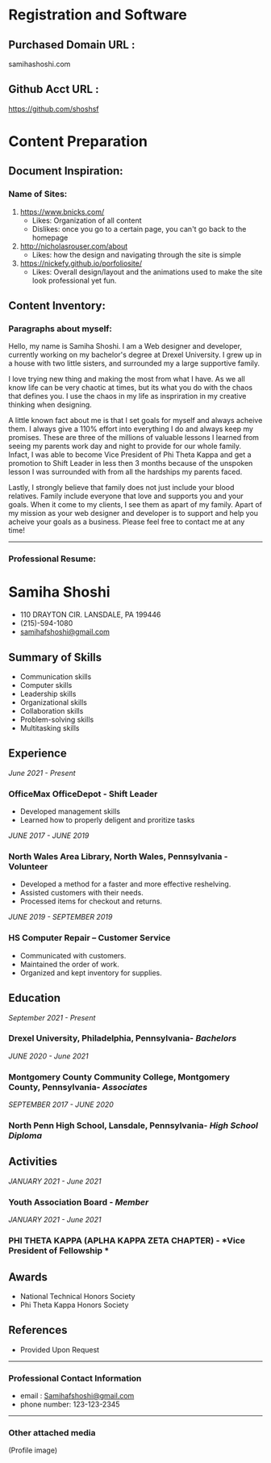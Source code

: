 # Registration and Software
 ## Purchased Domain URL : 
 samihashoshi.com 
 ## Github Acct URL :
 https://github.com/shoshsf

# Content Preparation 
## Document Inspiration:
 ### Name of Sites:
 1.  https://www.bnicks.com/
     * Likes: Organization of all content
     * Dislikes: once you go to a certain page, you can't go back to the homepage
 2. http://nicholasrouser.com/about
    * Likes: how the design and navigating through the site is simple 
 3. https://nickefy.github.io/porfoliosite/
    * Likes: Overall design/layout and the animations used to make the site look professional yet fun. 

## Content Inventory: 
### Paragraphs about myself:

Hello, my name is Samiha Shoshi. I am a Web designer and developer, currently working on my bachelor's degree at Drexel University. I grew up in a house with two little sisters, and surrounded my a large supportive family.

I love trying new thing and making the most from what I have. As we all know life can be very chaotic at times, but its what you do with the chaos that defines you. I use the chaos in my life as inspriration in my creative thinking when designing. 

A little known fact about me is that I set goals for myself and always acheive them. I always give a 110% effort into everything I do and always keep my promises. These are three of the millions of valuable lessons I learned from seeing my parents work day and night to provide for our whole family. Infact, I was able to become Vice President of Phi Theta Kappa and get a promotion to Shift Leader in less then 3 months because of the unspoken lesson I was surrounded with from all the hardships my parents faced. 

Lastly, I strongly believe that family does not just include your blood relatives. Family include everyone that love and supports you and your goals. When it come to my clients, I see them as apart of my family. Apart of my mission as your web designer and developer is to support and help you acheive your goals as a business. Please feel free to contact me at any time!   

----
### Professional Resume:

# Samiha Shoshi
* 110 DRAYTON CIR. LANSDALE, PA 199446
* (215)-594-1080
* samihafshoshi@gmail.com
## **Summary of Skills**
*	Communication skills
*	Computer skills
*	Leadership skills
*	Organizational skills
*	Collaboration skills
*	Problem-solving skills
*	Multitasking skills  
## **Experience**
*June 2021 - Present*
### OfficeMax OfficeDepot - Shift Leader 
* Developed management skills
* Learned how to properly deligent and proritize tasks 

*JUNE 2017 - JUNE 2019*
### North Wales Area Library, North Wales, Pennsylvania - Volunteer 
* Developed a method for a faster and more effective reshelving. 
* Assisted customers with their needs.
* Processed items for checkout and returns.

*JUNE 2019 - SEPTEMBER 2019*
### HS Computer Repair – Customer Service 
* Communicated with customers.
* Maintained the order of work.
* Organized and kept inventory for supplies.

## **Education**
*September  2021 - Present* 
### Drexel University, Philadelphia, Pennsylvania- *Bachelors*

*JUNE  2020 - June 2021*
### Montgomery County Community College, Montgomery County, Pennsylvania- *Associates*

*SEPTEMBER 2017 - JUNE  2020*
### North Penn High School, Lansdale, Pennsylvania- *High School Diploma*
 
## **Activities**
*JANUARY 2021 - June 2021*
### Youth Association Board  - *Member*

*JANUARY 2021 - June 2021*
### PHI THETA KAPPA (APLHA KAPPA ZETA CHAPTER) - *Vice President of Fellowship *

## **Awards**
* National Technical Honors Society
* Phi Theta Kappa Honors Society

## References
* Provided Upon Request

-----
### Professional Contact Information
* email : Samihafshoshi@gmail.com
* phone number: 123-123-2345

-----
### Other attached media
(Profile image)







